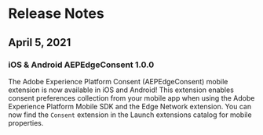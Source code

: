 # Release Notes

## April 5, 2021

### iOS & Android AEPEdgeConsent 1.0.0

The Adobe Experience Platform Consent (AEPEdgeConsent\) mobile extension is now available in iOS and Android! This extension enables consent preferences collection from your mobile app when using the Adobe Experience Platform Mobile SDK and the Edge Network extension. You can now find the `Consent` extension in the Launch extensions catalog for mobile properties.